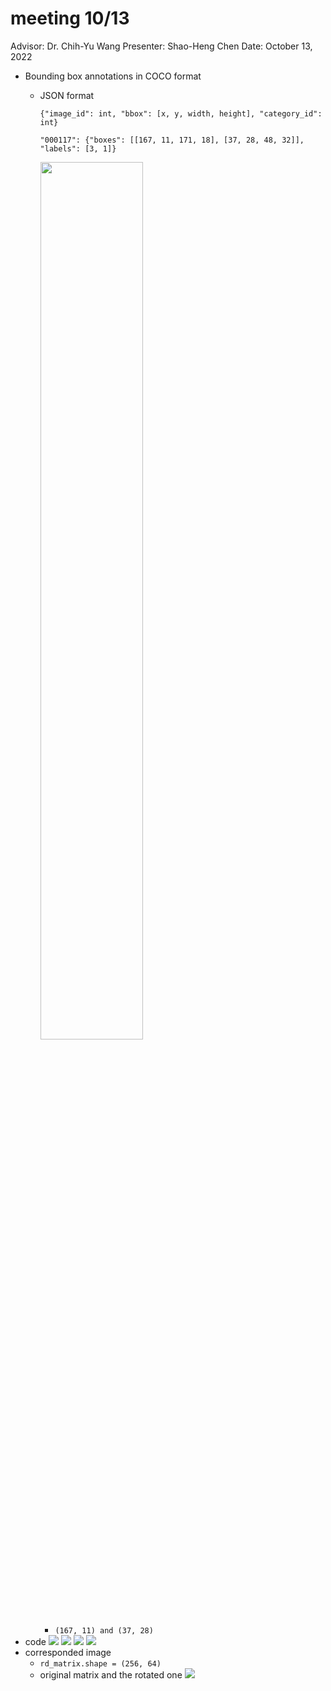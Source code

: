 # **meeting 10/13**
Advisor: Dr. Chih-Yu Wang
Presenter: Shao-Heng Chen
Date: October 13, 2022


- Bounding box annotations in COCO format
  - JSON format
    ```json!
    {"image_id": int, "bbox": [x, y, width, height], "category_id": int}
    ```
    ```json!
    "000117": {"boxes": [[167, 11, 171, 18], [37, 28, 48, 32]], "labels": [3, 1]}
    ```
    <img src="https://i.imgur.com/QraWOKV.png"  width=60% height=60%>
    
    - ```(167, 11) and (37, 28)```
- code
![](https://i.imgur.com/5Yw2X1t.png)
![](https://i.imgur.com/N3yd6AA.png)
![](https://i.imgur.com/osTPZRS.png)
![](https://i.imgur.com/0UugH95.png)
- corresponded image
  - ```rd_matrix.shape = (256, 64)```
  - original matrix and the rotated one
  ![](https://i.imgur.com/pMCIjNA.png)
  
<!-- ![](https://i.imgur.com/4h4wPin.png) -->
<!-- ![](https://i.imgur.com/AWQqwf9.png) -->




